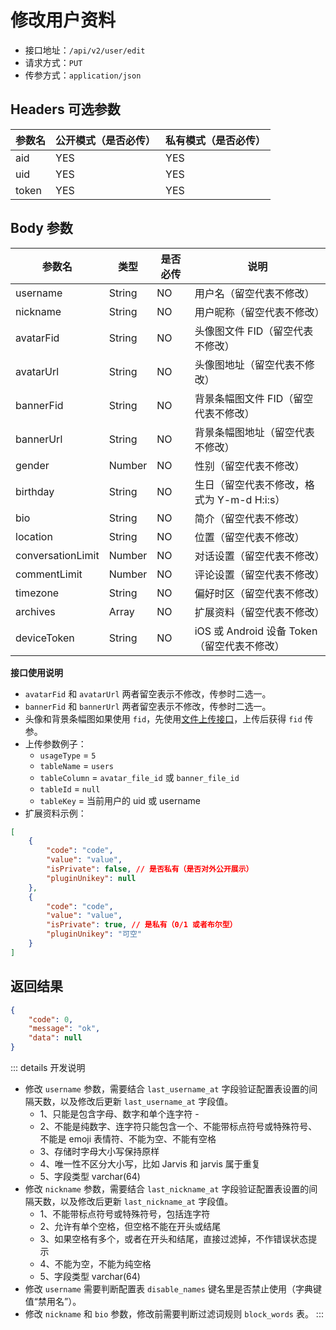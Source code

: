 # 修改用户资料

- 接口地址：`/api/v2/user/edit`
- 请求方式：`PUT`
- 传参方式：`application/json`

## Headers 可选参数

| 参数名 | 公开模式（是否必传） | 私有模式（是否必传） |
| --- | --- | --- |
| aid | YES | YES |
| uid | YES | YES |
| token | YES | YES |

## Body 参数

| 参数名 | 类型 | 是否必传 | 说明 |
| --- | --- | --- | --- |
| username | String | NO | 用户名（留空代表不修改） |
| nickname | String | NO | 用户昵称（留空代表不修改） |
| avatarFid | String | NO | 头像图文件 FID（留空代表不修改） |
| avatarUrl | String | NO | 头像图地址（留空代表不修改） |
| bannerFid | String | NO | 背景条幅图文件 FID（留空代表不修改） |
| bannerUrl | String | NO | 背景条幅图地址（留空代表不修改） |
| gender | Number | NO | 性别（留空代表不修改） |
| birthday | String | NO | 生日（留空代表不修改，格式为 Y-m-d H:i:s） |
| bio | String | NO | 简介（留空代表不修改） |
| location | String | NO | 位置（留空代表不修改） |
| conversationLimit | Number | NO | 对话设置（留空代表不修改） |
| commentLimit | Number | NO | 评论设置（留空代表不修改） |
| timezone | String | NO | 偏好时区（留空代表不修改） |
| archives | Array | NO | 扩展资料（留空代表不修改） |
| deviceToken | String | NO | iOS 或 Android 设备 Token（留空代表不修改） |

**接口使用说明**

- `avatarFid` 和 `avatarUrl` 两者留空表示不修改，传参时二选一。
- `bannerFid` 和 `bannerUrl` 两者留空表示不修改，传参时二选一。
- 头像和背景条幅图如果使用 `fid`，先使用[文件上传接口](../common/upload-file.md)，上传后获得 `fid` 传参。
- 上传参数例子：
    - `usageType` = `5`
    - `tableName` = `users`
    - `tableColumn` = `avatar_file_id` 或 `banner_file_id`
    - `tableId` = `null`
    - `tableKey` = 当前用户的 uid 或 username
- 扩展资料示例：

```json
[
    {
        "code": "code",
        "value": "value",
        "isPrivate": false, // 是否私有（是否对外公开展示）
        "pluginUnikey": null
    },
    {
        "code": "code",
        "value": "value",
        "isPrivate": true, // 是私有（0/1 或者布尔型）
        "pluginUnikey": "可空"
    }
]
```

## 返回结果

```json
{
    "code": 0,
    "message": "ok",
    "data": null
}
```

::: details 开发说明
- 修改 `username` 参数，需要结合 `last_username_at` 字段验证配置表设置的间隔天数，以及修改后更新 `last_username_at` 字段值。
    - 1、只能是包含字母、数字和单个连字符 -
    - 2、不能是纯数字、连字符只能包含一个、不能带标点符号或特殊符号、不能是 emoji 表情符、不能为空、不能有空格
    - 3、存储时字母大小写保持原样
    - 4、唯一性不区分大小写，比如 Jarvis 和 jarvis 属于重复
    - 5、字段类型 varchar(64)
- 修改 `nickname` 参数，需要结合 `last_nickname_at` 字段验证配置表设置的间隔天数，以及修改后更新 `last_nickname_at` 字段值。
    - 1、不能带标点符号或特殊符号，包括连字符
    - 2、允许有单个空格，但空格不能在开头或结尾
    - 3、如果空格有多个，或者在开头和结尾，直接过滤掉，不作错误状态提示
    - 4、不能为空，不能为纯空格
    - 5、字段类型 varchar(64)
- 修改 `username` 需要判断配置表 `disable_names` 键名里是否禁止使用（字典键值“禁用名”）。
- 修改 `nickname` 和 `bio` 参数，修改前需要判断过滤词规则 `block_words` 表。
:::